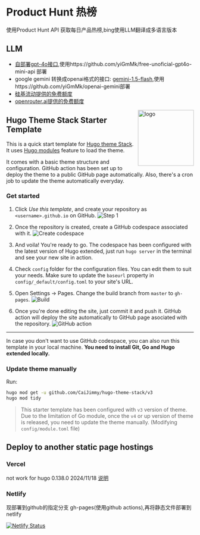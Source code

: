 # Product Hunt 热榜

使用Product Hunt API 获取每日产品热榜,bing使用LLM翻译成多语言版本

## LLM

- [自部署gpt-4o接口](https://gpt4o.programnotes.cn/docs),使用https://github.com/yiGmMk/free-unoficial-gpt4o-mini-api 部署
- google gemini 转换成openai格式的接口: [gemini-1.5-flash](https://gemini2gpt.programnotes.cn/v1),使用https://github.com/yiGmMk/openai-gemini部署
- [硅基流动提供的免费额度](https://cloud.siliconflow.cn/i/eluTiiYw)
- [openrouter.ai提供的免费额度](https://openrouter.ai/)

<img align="right" width="150" alt="logo" src="https://user-images.githubusercontent.com/5889006/190859553-5b229b4f-c476-4cbd-928f-890f5265ca4c.png">

## Hugo Theme Stack Starter Template

This is a quick start template for [Hugo theme Stack](https://github.com/CaiJimmy/hugo-theme-stack). It uses [Hugo modules](https://gohugo.io/hugo-modules/) feature to load the theme.

It comes with a basic theme structure and configuration. GitHub action has been set up to deploy the theme to a public GitHub page automatically. Also, there's a cron job to update the theme automatically everyday.

### Get started

1. Click *Use this template*, and create your repository as `<username>.github.io` on GitHub.
![Step 1](https://user-images.githubusercontent.com/5889006/156916624-20b2a784-f3a9-4718-aa5f-ce2a436b241f.png)

2. Once the repository is created, create a GitHub codespace associated with it.
![Create codespace](https://user-images.githubusercontent.com/5889006/156916672-43b7b6e9-4ffb-4704-b4ba-d5ca40ffcae7.png)

3. And voila! You're ready to go. The codespace has been configured with the latest version of Hugo extended, just run `hugo server` in the terminal and see your new site in action.

4. Check `config` folder for the configuration files. You can edit them to suit your needs. Make sure to update the `baseurl` property in `config/_default/config.toml` to your site's URL.

5. Open Settings -> Pages. Change the build branch from `master` to `gh-pages`.
![Build](https://github.com/namanh11611/hugo-theme-stack-starter/assets/16586200/12c763cd-bead-4923-b610-8788f388fcb5)

6. Once you're done editing the site, just commit it and push it. GitHub action will deploy the site automatically to GitHub page asociated with the repository.
![GitHub action](https://user-images.githubusercontent.com/5889006/156916881-90b8bb9b-1925-4e60-9d7a-8026cda729bf.png)

---

In case you don't want to use GitHub codespace, you can also run this template in your local machine. **You need to install Git, Go and Hugo extended locally.**

### Update theme manually

Run:

```bash
hugo mod get -u github.com/CaiJimmy/hugo-theme-stack/v3
hugo mod tidy
```

> This starter template has been configured with `v3` version of theme. Due to the limitation of Go module, once the `v4` or up version of theme is released, you need to update the theme manually. (Modifying `config/module.toml` file)

## Deploy to another static page hostings

### Vercel

not work for hugo 0.138.0 2024/11/18 [说明](./deploy.md)

### Netlify

现部署到github的指定分支 gh-pages(使用github actions),再将静态文件部署到netlify

[![Netlify Status](https://api.netlify.com/api/v1/badges/3b25f6c5-ce4c-4825-9c3b-943592e42e88/deploy-status)](https://app.netlify.com/sites/producthunt-daily/deploys)